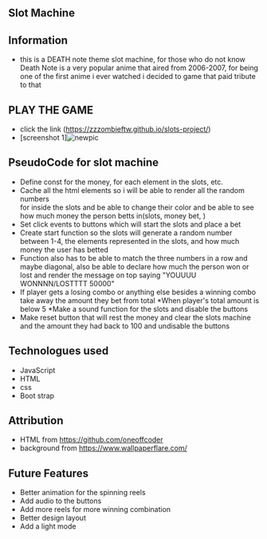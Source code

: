 ## Slot Machine

## Information
* this is a DEATH note theme slot machine, for those who do not know Death Note is a very 
    popular anime that aired from 2006-2007, for being one of the first anime i ever watched i decided to game that paid tribute to that

## PLAY THE GAME
 * click the link (https://zzzombieftw.github.io/slots-project/)
 * [screenshot 1]![newpic](https://user-images.githubusercontent.com/84632326/125027622-80efb580-e054-11eb-8fba-576385041a58.JPG)

## PseudoCode for slot machine
 * Define const for the money, for each element in the slots, etc.
* Cache all the html elements so i will be able to render all the random numbers   
    for inside the slots and be able to change their color and be able to see how much money the person betts in(slots, money bet, )
* Set click events to buttons which will start the slots and place a bet 
* Create start function  so the slots will generate a random number between 1-4, 
    the elements represented in the slots, and how much money the user has betted 
* Function also has to be able to match the three numbers in a row and maybe diagonal, 
    also be  able to declare how much the person won or lost 
    and render the message on top saying "YOUUUU WONNNN/LOSTTTT 50000"
* If player gets a losing combo or anything else besides a winning combo take away 
    the amount they bet   from total
    *When player's total amount is below 5
    *Make a sound function for the slots and disable the buttons
* Make reset button that will rest the money and clear the slots machine and the amount they had  back to 100 and undisable the buttons

## Technologues used
* JavaScript
* HTML
* css
* Boot strap

## Attribution
* HTML from https://github.com/oneoffcoder
* background from https://www.wallpaperflare.com/
  

## Future Features 
* Better animation for the spinning reels
* Add audio to the buttons
* Add more reels for more winning combination
* Better design layout
* Add a light mode